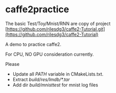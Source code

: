 # caffe2practice

The basic Test/Toy/Mnist/RNN are copy of project [https://github.com/rilesdg3/caffe2-Tutorial.git](https://github.com/rilesdg3/caffe2-Tutorial)

A demo to practice caffe2.

For CPU, NO GPU consideration currently.

Please 
* Update all *PATH* variable in CMakeLists.txt.
* Extract *build/res/lmdb/\*.tar*
* Add dir *build/mnisttest* for mnist log files
